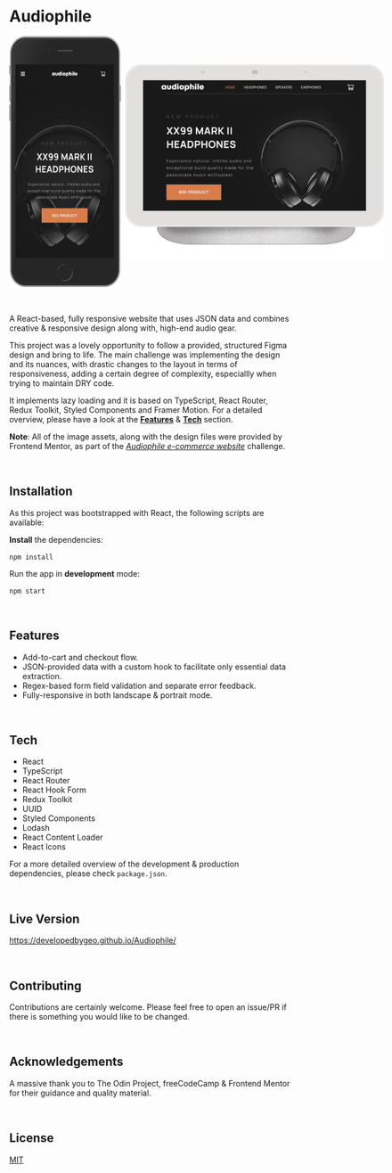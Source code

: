 # Audiophile

<div style="display: flex">
<img src='./public/sample-v.png' height='450px' width='200px' alt='mobile viewport - portrait mode'/>
&nbsp;&nbsp;<img style="align-self: center" src='./public/sample-h.png' height='350px' width='500px'alt='tablet viewport - landscape mode'/>
</div>

<br>
<br>

A React-based, fully responsive website that uses JSON data and combines creative & responsive design along with, high-end audio gear.

This project was a lovely opportunity to follow a provided, structured Figma design and bring to life. The main challenge was implementing the design and its nuances, with drastic changes to the layout in terms of responsiveness, adding a certain degree of complexity, especiallly when trying to maintain DRY code.

It implements lazy loading and it is based on TypeScript, React Router, Redux Toolkit, Styled Components and Framer Motion. For a detailed overview, please have a look at the [**Features**](#features) & [**Tech**](#tech) section.

**Note**: All of the image assets, along with the design files were provided by Frontend Mentor, as part of the [_Audiophile e-commerce website_](https://www.frontendmentor.io/challenges/audiophile-ecommerce-website-C8cuSd_wx) challenge.

<br>

## Installation

As this project was bootstrapped with React, the following scripts are available:

**Install** the dependencies:

```
npm install
```

Run the app in **development** mode:

```
npm start
```

<br>

## <a id='features'></a>Features

- Add-to-cart and checkout flow.
- JSON-provided data with a custom hook to facilitate only essential data extraction.
- Regex-based form field validation and separate error feedback.
- Fully-responsive in both landscape & portrait mode.

<br>

## <a id='tech'></a>Tech

- React
- TypeScript
- React Router
- React Hook Form
- Redux Toolkit
- UUID
- Styled Components
- Lodash
- React Content Loader
- React Icons

For a more detailed overview of the development & production dependencies, please check `package.json`.

<br>

## Live Version

<https://developedbygeo.github.io/Audiophile/>

<br>

## Contributing

Contributions are certainly welcome. Please feel free to open an issue/PR if there is something you would like to be changed.

<br>

## Acknowledgements

A massive thank you to The Odin Project, freeCodeCamp & Frontend Mentor for their guidance and quality material.

<br>

## License

[MIT](./LICENSE.md)
